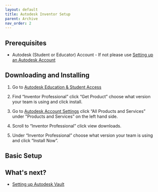 ```yaml
---
layout: default
title: Autodesk Inventor Setup
parent: Archive
nav_order: 2
---
```


## Prerequisites

* Autodesk (Student or Educator) Account  - If not please use [Setting up an Autodesk Account](./Setting-up-an-Autodesk-Account.md)

## Downloading and Installing

 1. Go to [Autodesk Education & Student Access](
https://www.autodesk.com/education/edu-software/overview?sorting=featured&filters=individual#card-adstpr)

 2. Find “Inventor Professional” click “Get Product” choose what version your team is using and click
install.

 3. Go to [Autodesk Account Settings](https://manage.autodesk.com/home/) click “All Products and Services” under "Products and Services” on the
left hand side.

 4. Scroll to “Inventor Professional” click view downloads.

 5. Under “Inventor Professional” choose what version your team is using and click “Install Now”.

## Basic Setup

## What's next?

* [Setting up Autodesk Vault](./Setting-up-Autodesk-Vault.md)
